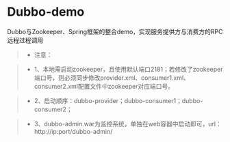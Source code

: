 # Dubbo-demo
Dubbo与Zookeeper、Spring框架的整合demo，实现服务提供方与消费方的RPC远程过程调用

>* 注意：

>* 1、本地需启动zookeeper，且使用默认端口2181；若修改了zookeeper端口号，则必须同步修改provider.xml、consumer1.xml、consumer2.xml配置文件中zookeeper对应端口号。

>* 2、启动顺序：dubbo-provider；dubbo-consumer1；dubbo-consumer2；

>* 3、dubbo-admin.war为监控系统，单独在web容器中启动即可，url：http://ip:port/dubbo-admin/